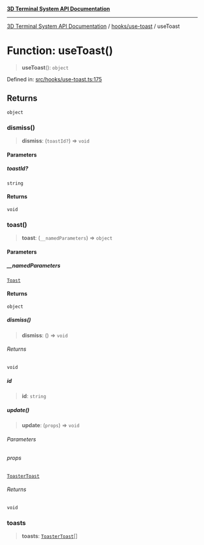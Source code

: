 [**3D Terminal System API Documentation**](../../../README.md)

***

[3D Terminal System API Documentation](../../../README.md) / [hooks/use-toast](../README.md) / useToast

# Function: useToast()

> **useToast**(): `object`

Defined in: [src/hooks/use-toast.ts:175](https://github.com/Dicommunitas/ThreeJS_Terminal_3D/blob/f5c93cd9cb50877abddbfdd17b8806f71c23b36b/src/hooks/use-toast.ts#L175)

## Returns

`object`

### dismiss()

> **dismiss**: (`toastId?`) => `void`

#### Parameters

##### toastId?

`string`

#### Returns

`void`

### toast()

> **toast**: (`__namedParameters`) => `object`

#### Parameters

##### \_\_namedParameters

[`Toast`](../type-aliases/Toast.md)

#### Returns

`object`

##### dismiss()

> **dismiss**: () => `void`

###### Returns

`void`

##### id

> **id**: `string`

##### update()

> **update**: (`props`) => `void`

###### Parameters

###### props

[`ToasterToast`](../type-aliases/ToasterToast.md)

###### Returns

`void`

### toasts

> **toasts**: [`ToasterToast`](../type-aliases/ToasterToast.md)[]
